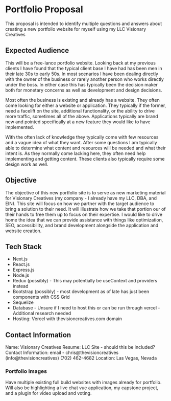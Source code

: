 # Portfolio Proposal

This proposal is intended to identify multiple questions and answers about creating a new portfolio website for myself using my LLC Visionary Creatives

## Expected Audience

This will be a free-lance portfolio website. Looking back at my previous clients I have found that the typical client base I have had has been men in their late 30s to early 50s. In most scenarios I have been dealing directly with the owner of the business or rarely another person who works directly under the boss. In either case this has typically been the decision maker both for monetary concerns as well as development and design decisions.

Most often the business is existing and already has a website. They often come looking for either a website or application. They typically if the former, need a facelift on the site, additional functionality, or the ability to drive more traffic, sometimes all of the above. Applications typically are brand new and pointed specifically at a new feature they would like to have implemented.

With the often lack of knowledge they typically come with few resources and a vague idea of what they want. After some questions I am typically able to determine what content and resources will be needed and what their intent is. As they normally come lacking here, they often need help implementing and getting content. These clients also typically require some design work as well.

## Objective

The objective of this new portfolio site is to serve as new marketing material for Visionary Creatives (my company - I already have my LLC, DBA, and EIN). This site will focus on how we partner with the target audience to bring a solution to their need. It will illustrate how we take that portion our of their hands to free them up to focus on their expertise. I would like to drive home the idea that we can provide assistance with things like optimization, SEO, accessibility, and brand development alongside the application and website creation.

## Tech Stack

- Next.js
- React.js
- Express.js
- Node.js
- Redux (possibly) - This may potentially be useContext and providers instead
- Bootstrap (possibly) - most development as of late has just been components with CSS Grid
- Sequelize
- Database - Unsure if I need to host this or can be run through vercel - Additional research needed
- Hosting: Vercel with thevisioncreatives.com domain

## Contact Information

Name: Visionary Creatives
Resume: LLC Site - should this be included?
Contact Information: email - chris@thevisioncreatives (info@thevisioncreatives) (702) 462-4682
Location: Las Vegas, Nevada

### Portfolio Images

Have multiple existing full build websites with images already for portfolio. Will also be highlighting a live chat vue application, my capstone project, and a plugin for video upload and voting.
